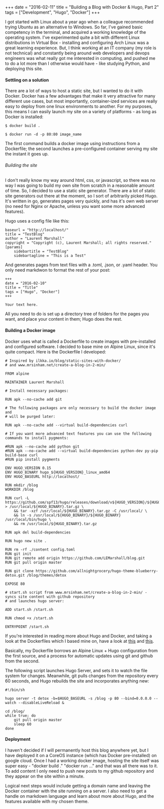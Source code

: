 +++
date = "2016-02-11"
title = "Building a Blog with Docker & Hugo, Part 2"
tags = ["Development", "Hugo", "Docker"]
+++

I got started with Linux about a year ago when a colleague recommended trying Ubuntu as an alternative to Windows. So far, I've gained basic competency in the terminal, and acquired a working knowledge of the operating system. I've experimented quite a bit with different Linux distributions in Virtual Box - installing and configuring Arch Linux was a great learning experience. But, I think working at an IT company (my role is not technical) and constantly being around web developers and devops engineers was what really got me interested in computing, and pushed me to do a lot more than I otherwise would have - like studying Python, and deploying this site.


#### Settling on a solution

There are a lot of ways to host a static site, but I wanted to do it with Docker. Docker has a few advantages that make it very attractive for many different use cases, but most importantly, container-ized services are really easy to deploy from one linux environments to another. For my purposes, this means I can easily launch my site on a variety of platforms -  as long as Docker is installed:

```
$ docker build .

$ docker run -d -p 80:80 image_name
```

The first command builds a docker image using instructions from a Dockerfile; the second launches a pre-configured container serving my site the instant it goes up.

###### Building the site

I don't really know my way around html, css, or javascript, so there was no way I was going to build my own site from scratch in a reasonable amount of time. So, I decided to use a static site generator. There are a lot of static site generators out there at the moment, so I sort of arbitrarily picked Hugo. It's written in go, generates pages very quickly, and has it's own web server (no need for Nginx or Apache, unless you want some more advanced features). 

Hugo uses a config file like this:

```
baseurl = "http://localhost/"
title = "TestBlog"
author = "Laurent Marshall"
copyright = "Copyright (c), Laurent Marshall; all rights reserved."
[params]
	sidebartitle = "TestBlog"
	sidebartagline = "This is a Test"
```

And generates pages from text files with a .toml, .json, or .yaml header. You only need markdwon to format the rest of your post:

```
+++
date = "2016-02-10"
title = "Title"
tags = ["Hugo", "Docker"]
+++

Your text here.
```

All you need to do is set up a directory tree of folders for the pages you want, and place your content in them; Hugo does the rest. 

#### Building a Docker image

Docker uses what is called a Dockerfile to create images with pre-installed and configured software. I decided to base mine on Alpine Linux, since it's quite compact. Here is the Dockerfile I developed:

```
# Inspired by ilkka.io/blog/static-sites-with-docker/ 
# and www.mrsinham.net/create-a-blog-in-2-min/

FROM alpine

MAINTAINER Laurent Marshall

# Install necessary packages:

RUN apk --no-cache add git

# The following packages are only necessary to build the docker image and 
# will be purged later:

RUN apk --no-cache add --virtual build-dependencies curl

# If you want more advanced text features you can use the following commands to install pygments:

#RUN apk --no-cache add python git
#RUN apk --no-cache add --virtual build-dependencies python-dev py-pip build-base curl
#RUN pip install pygments

ENV HUGO_VERSION 0.15
ENV HUGO_BINARY hugo_${HUGO_VERSION}_linux_amd64
ENV HUGO_BASEURL http://localhost/

RUN mkdir /blog
WORKDIR /blog

RUN curl -L https://github.com/spf13/hugo/releases/download/v${HUGO_VERSION}/${HUGO_BINARY}.tar.gz > /usr/local/${HUGO_BINARY}.tar.gz \
	&& tar -xzf /usr/local/${HUGO_BINARY}.tar.gz -C /usr/local/ \
	&& ln -s /usr/local/${HUGO_BINARY}/${HUGO_BINARY} /usr/local/bin/hugo \
	&& rm /usr/local/${HUGO_BINARY}.tar.gz

RUN apk del build-dependencies

RUN hugo new site .

RUN rm -rf ./content config.toml
RUN git init
RUN git remote add origin https://github.com/LEMarshall/blog.git
RUN git pull origin master

RUN git clone https://github.com/allnightgrocery/hugo-theme-blueberry-detox.git /blog/themes/detox

EXPOSE 80

# start.sh script from www.mrsinham.net/create-a-blog-in-2-min/ - syncs site content with github repository
# and launches hugo server:

ADD start.sh /start.sh

RUN chmod +x /start.sh

ENTRYPOINT /start.sh
```

If you're interested in reading more about Hugo and Docker, and taking a look at the Dockerfiles which I based mine on, have a look at [this](ilkka.io/blog/static-sites-with-docker/) and [this](www.mrsinham.net/create-a-blog-in-2-min/).

Basically, my Dockerfile borrows an Alpine Linux + Hugo configuration from the first source, and a process for automatic updates using git and github from the second.

The following script launches Hugo Server, and sets it to watch the file system for changes. Meanwhile, git pulls changes from the repository every 60 seconds, and Hugo rebuilds the site and incorporates anything new:

```
#!/bin/sh

hugo server -t detox -b=$HUGO_BASEURL -s /blog -p 80 --bind=0.0.0.0 --watch --disableLiveReload &

cd /blog/
while true; do
    git pull origin master
    sleep 60
done
```

#### Deployment

I haven't decided if I will permanently host this blog anywhere yet, but I have deployed it on a CoreOS instance (which has Docker pre-installed) on google cloud. Once I had a working docker image, hosting the site itself was super easy - "docker build ." "docker run ..." and that was all there was to it. To add content I only need to push new posts to my github repository and they appear on the site within a minute.

Logical next steps would include getting a domain name and leaving the Docker container with the site running on a server. I also need to get a handle on markdown language and learn about more about Hugo, and the features available with my chosen theme. 
